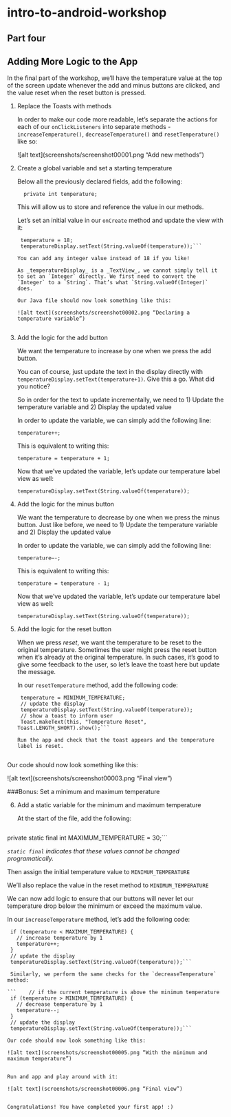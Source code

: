 # intro-to-android-workshop
## Part four

Adding More Logic to the App
------

In the final part of the workshop, we’ll have the temperature value at the top of the screen update whenever the add and minus buttons are clicked, and the value reset when the reset button is pressed.

1. Replace the Toasts with methods

   In order to make our code more readable, let’s separate the actions for each of our `onClickListeners` into separate methods - `increaseTemperature()`, `decreaseTemperature()` and `resetTemperature()` like so:

   ![alt text](screenshots/screenshot00001.png “Add new methods”)

2. Create a global variable and set a starting temperature

   Below all the previously declared fields, add the following:

   ```  private int temperature;```

   This will allow us to store and reference the value in our methods.

   Let’s set an initial value in our `onCreate` method and update the view with it:

   ```    // set minimum temperature & update text
    temperature = 18;
    temperatureDisplay.setText(String.valueOf(temperature));```

   You can add any integer value instead of 18 if you like!

   As _temperatureDisplay_ is a _TextView_, we cannot simply tell it to set an `Integer` directly. We first need to convert the `Integer` to a `String`. That’s what `String.valueOf(Integer)` does.

   Our Java file should now look something like this:

   ![alt text](screenshots/screenshot00002.png “Declaring a temperature variable”)


3. Add the logic for the add button

   We want the temperature to increase by one when we press the add button. 

   You can of course, just update the text in the display directly with `temperatureDisplay.setText(temperature+1)`. Give this a go. What did you notice?

   So in order for the text to update incrementally, we need to 1) Update the temperature variable and 2) Display the updated value

   In order to update the variable, we can simply add the following line:

   ```temperature++;```

   This is equivalent to writing this:

   ```temperature = temperature + 1;```

   Now that we’ve updated the variable, let’s update our temperature label view as well:

   ```temperatureDisplay.setText(String.valueOf(temperature));```

4. Add the logic for the minus button

   We want the temperature to decrease by one when we press the minus button. Just like before, we need to 1) Update the temperature variable and 2) Display the updated value

   In order to update the variable, we can simply add the following line:

   ```temperature—-;```

   This is equivalent to writing this:

   ```temperature = temperature - 1;```

   Now that we’ve updated the variable, let’s update our temperature label view as well:

   ```temperatureDisplay.setText(String.valueOf(temperature));```

5. Add the logic for the reset button

   When we press _reset_, we want the temperature to be reset to the original temperature. Sometimes the user might press the reset button when it’s already at the original temperature. In such cases, it’s good to give some feedback to the user, so let’s leave the toast here but update the message.

   In our `resetTemperature` method, add the following code:

   ```    // reset the temperature value to the minimum temperature
    temperature = MINIMUM_TEMPERATURE;
    // update the display
    temperatureDisplay.setText(String.valueOf(temperature));
    // show a toast to inform user
    Toast.makeText(this, "Temperature Reset", Toast.LENGTH_SHORT).show();```

   Run the app and check that the toast appears and the temperature label is reset.


Our code should now look something like this:

   ![alt text](screenshots/screenshot00003.png “Final view”)


###Bonus: Set a minimum and maximum temperature

6. Add a static variable for the minimum and maximum temperature

   At the start of the file, add the following:

   ```private static final int MINIMUM_TEMPERATURE = 18;
  private static final int MAXIMUM_TEMPERATURE = 30;```

   _`static final` indicates that these values cannot be changed programatically._

   Then assign the initial temperature value to `MINIMUM_TEMPERATURE`

   We’ll also replace the value in the reset method to `MINIMUM_TEMPERATURE`

   We can now add logic to ensure that our buttons will never let our temperature drop below the minimum or exceed the maximum value.

   In our `increaseTemperature` method, let’s add the following code:

   ```    // if the current temperature is below the maximum temperature
    if (temperature < MAXIMUM_TEMPERATURE) {
      // increase temperature by 1
      temperature++;
    }
    // update the display
    temperatureDisplay.setText(String.valueOf(temperature));```

    Similarly, we perform the same checks for the `decreaseTemperature` method:

   ```    // if the current temperature is above the minimum temperature
    if (temperature > MINIMUM_TEMPERATURE) {
      // decrease temperature by 1
      temperature--;
    }
    // update the display
    temperatureDisplay.setText(String.valueOf(temperature));```

   Our code should now look something like this:

   ![alt text](screenshots/screenshot00005.png “With the minimum and maximum temperature”)


Run and app and play around with it:

   ![alt text](screenshots/screenshot00006.png “Final view”)


Congratulations! You have completed your first app! :)
